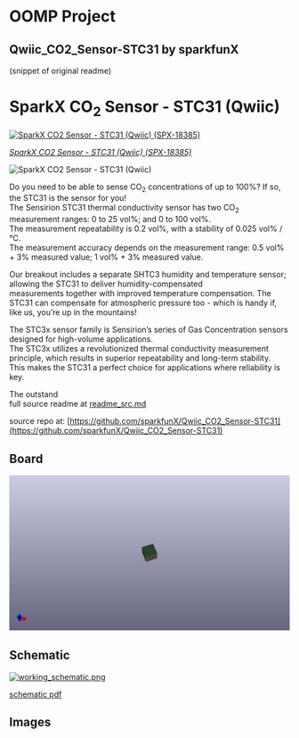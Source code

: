 # OOMP Project  
## Qwiic_CO2_Sensor-STC31  by sparkfunX  
  
(snippet of original readme)  
  
SparkX CO<sub>2</sub> Sensor - STC31 (Qwiic)  
========================================  
  
[![SparkX CO2 Sensor - STC31 (Qwiic) (SPX-18385)](https://cdn.sparkfun.com//assets/parts/1/7/7/9/5/18385-STC31_Breakout-01.jpg)](https://www.sparkfun.com/products/18385)  
  
[*SparkX CO2 Sensor - STC31 (Qwiic) (SPX-18385)*](https://www.sparkfun.com/products/18385)  
  
![SparkX CO2 Sensor - STC31 (Qwiic)](./img/Dimensions.png)  
  
Do you need to be able to sense CO<sub>2</sub> concentrations of up to 100%? If so, the STC31 is the sensor for you!  
The Sensirion STC31 thermal conductivity sensor has two CO<sub>2</sub> measurement ranges: 0 to 25 vol%; and 0 to 100 vol%.  
The measurement repeatability is 0.2 vol%, with a stability of 0.025 vol% / °C.  
The measurement accuracy depends on the measurement range: 0.5 vol% + 3% measured value; 1 vol% + 3% measured value.  
  
Our breakout includes a separate SHTC3 humidity and temperature sensor; allowing the STC31 to deliver humidity-compensated  
measurements together with improved temperature compensation. The STC31 can compensate for atmospheric pressure too - which is handy if,  
like us, you’re up in the mountains!  
  
The STC3x sensor family is Sensirion’s series of Gas Concentration sensors designed for high-volume applications.  
The STC3x utilizes a revolutionized thermal conductivity measurement principle, which results in superior repeatability and long-term stability.  
This makes the STC31 a perfect choice for applications where reliability is key.  
  
The outstand  
  full source readme at [readme_src.md](readme_src.md)  
  
source repo at: [https://github.com/sparkfunX/Qwiic_CO2_Sensor-STC31](https://github.com/sparkfunX/Qwiic_CO2_Sensor-STC31)  
## Board  
  
[![working_3d.png](working_3d_600.png)](working_3d.png)  
## Schematic  
  
[![working_schematic.png](working_schematic_600.png)](working_schematic.png)  
  
[schematic pdf](working_schematic.pdf)  
## Images  
